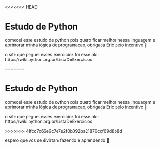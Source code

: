 <<<<<<< HEAD
<h1>Estudo de Python</h1>
<p>comecei esse estudo de python pois quero ficar melhor nessa linguagem e aprimorar minha lógica de programaçao, obrigada Eric pelo incentivo 💋</p>
<p>o site que peguei esses exercicios foi esse aki: https://wiki.python.org.br/ListaDeExercicios </p>
=======
<h1>Estudo de Python</h1>
<p>comecei esse estudo de python pois quero ficar melhor nessa linguagem e aprimorar minha lógica de programaçao, obrigada Eric pelo incentivo 💋</p>
<p>o site que peguei esses exercicios foi esse aki: https://wiki.python.org.br/ListaDeExercicios </p>
>>>>>>> 41fcc7c66e9c7e7e2f0b092ba21870cdf69d8b8d
<p>espero que vcs se divirtam fazendo e aprendendo 💞</p>